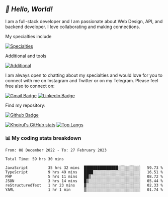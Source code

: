 ## _:wave: Hello, World!_

I am a full-stack developer and I am passionate about Web Design, API, and backend developer. I love collaborating and making connections.

My specialties include

[![Specialties](https://skillicons.dev/icons?i=php,laravel,javascript,react,vue,mysql,tailwind)](https://skillicons.dev)

Additional and tools

[![Additional](https://skillicons.dev/icons?i=bash,vscode,vite,webpack,vercel,git,github,gitlab)](https://skillicons.dev)

I am always open to chatting about my specialties and would love for you to connect with me on Instagram and Twitter or on my Telegram. Please feel free also to connect on:

[![Gmail Badge](https://img.shields.io/badge/-ahmusafir.khoirul@gmail.com-c14438?style=flat&logo=Gmail&logoColor=white&link=mailto:ahmusafir.khoirul@gmail.com)](mailto:ahmusafir.khoirul@gmail.com)
[![Linkedin Badge](https://img.shields.io/badge/-Ahmad_Musafir_Khoirul_Fattah-0072b1?style=flat&logo=Linkedin&logoColor=white&link=https://www.linkedin.com/in/ahmad-musafir-khoirul-fattah-26a53a207/)](https://www.linkedin.com/in/masmuss/)

Find my repository:

[![Github Badge](https://img.shields.io/badge/-masmuss-grey?style=flat&logo=github&logoColor=white&link=https://github.com/masmuss)](https://github.com/masmuss)

[![Khoirul's GitHub stats](https://github-readme-stats.vercel.app/api?username=masmuss&show_icons=true&include_all_commits=true&theme=transparent&layout=compact)](https://github.com/masmuss/github-readme-stats)
[![Top Langs](https://github-readme-stats.vercel.app/api/top-langs/?username=masmuss&theme=transparent&layout=compact)](https://github.com/masmuss/github-readme-stats)

### :bar_chart: My coding stats breakdown

<!--START_SECTION:waka-->

```text
From: 08 December 2022 - To: 27 February 2023

Total Time: 59 hrs 30 mins

JavaScript         35 hrs 32 mins  ███████████████░░░░░░░░░░   59.73 %
TypeScript         9 hrs 49 mins   ████░░░░░░░░░░░░░░░░░░░░░   16.51 %
PHP                5 hrs 11 mins   ██▒░░░░░░░░░░░░░░░░░░░░░░   08.72 %
JSON               3 hrs 14 mins   █▒░░░░░░░░░░░░░░░░░░░░░░░   05.44 %
reStructuredText   1 hr 23 mins    ▓░░░░░░░░░░░░░░░░░░░░░░░░   02.33 %
YAML               1 hr 1 min      ▒░░░░░░░░░░░░░░░░░░░░░░░░   01.74 %
```

<!--END_SECTION:waka-->
